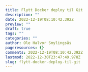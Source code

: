 ```yaml
---
title: Flytt Docker deploy til Git
description: ""
date: 2022-12-19T08:10:42.392Z
preview: ""
draft: true
tags: ""
categories: ""
author: Ole Halvor Smylingsås
pageresources: {}
comments: 2022-12-19T08:10:42.392Z
lastmod: 2022-12-30T23:47:49.978Z
slug: flytt-docker-deploy-til-git
---
```

